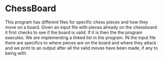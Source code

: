 # ChessBoard
This program has different files for specific chess pieces and how they move on a board. Given an input file with pieces already on the chessboard
it first checks to see if the board is valid. If it is then the the program executes. We are implementing a linked list in the program.
IN the input file there are specifics to where pieces are on the board and where they attack and we print to an output after all the 
valid moves have been made, if any to being with. 
